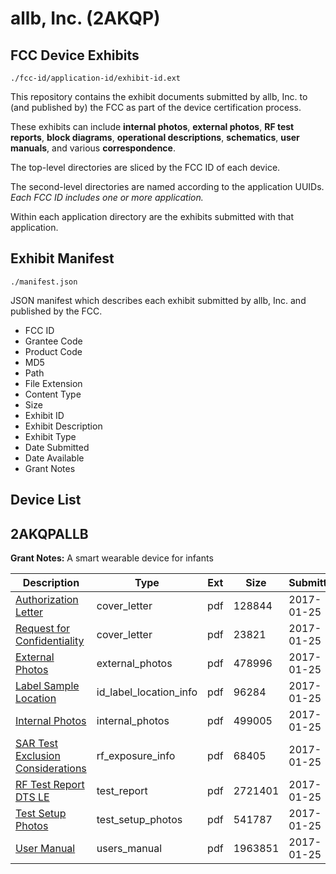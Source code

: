 # allb, Inc. (2AKQP)
## FCC Device Exhibits

```
./fcc-id/application-id/exhibit-id.ext
```

This repository contains the exhibit documents submitted by allb, Inc. to (and published by) the FCC as part of the device certification process.

These exhibits can include **internal photos**, **external photos**, **RF test reports**, **block diagrams**, **operational descriptions**, **schematics**, **user manuals**, and various **correspondence**.

The top-level directories are sliced by the FCC ID of each device.

The second-level directories are named according to the application UUIDs. *Each FCC ID includes one or more application.*

Within each application directory are the exhibits submitted with that application. 

## Exhibit Manifest

```
./manifest.json
```

JSON manifest which describes each exhibit submitted by allb, Inc. and published by the FCC.

- FCC ID
- Grantee Code
- Product Code
- MD5
- Path
- File Extension
- Content Type
- Size
- Exhibit ID
- Exhibit Description
- Exhibit Type
- Date Submitted
- Date Available
- Grant Notes

## Device List
## 2AKQPALLB
**Grant Notes:** A smart wearable device for infants

| Description | Type | Ext | Size | Submitted | Available |
| ----------- | ---- | --- | ---- | --------- | --------- |
| [ Authorization Letter](2AKQPALLB/9de0f7adb63ba5fd4ad68f11a988d27e/3270232.pdf) | cover_letter | pdf | 128844 | 2017-01-25 | 2017-01-25 |
| [Request for Confidentiality](2AKQPALLB/9de0f7adb63ba5fd4ad68f11a988d27e/3270233.pdf) | cover_letter | pdf | 23821 | 2017-01-25 | 2017-01-25 |
| [External Photos](2AKQPALLB/9de0f7adb63ba5fd4ad68f11a988d27e/3270228.pdf) | external_photos | pdf | 478996 | 2017-01-25 | 2017-07-24 |
| [Label Sample Location](2AKQPALLB/9de0f7adb63ba5fd4ad68f11a988d27e/3270234.pdf) | id_label_location_info | pdf | 96284 | 2017-01-25 | 2017-01-25 |
| [Internal Photos](2AKQPALLB/9de0f7adb63ba5fd4ad68f11a988d27e/3270229.pdf) | internal_photos | pdf | 499005 | 2017-01-25 | 2017-07-24 |
| [SAR Test Exclusion Considerations](2AKQPALLB/9de0f7adb63ba5fd4ad68f11a988d27e/3270272.pdf) | rf_exposure_info | pdf | 68405 | 2017-01-25 | 2017-01-25 |
| [RF Test Report DTS LE](2AKQPALLB/9de0f7adb63ba5fd4ad68f11a988d27e/3270271.pdf) | test_report | pdf | 2721401 | 2017-01-25 | 2017-01-25 |
| [Test Setup Photos](2AKQPALLB/9de0f7adb63ba5fd4ad68f11a988d27e/3270231.pdf) | test_setup_photos | pdf | 541787 | 2017-01-25 | 2017-07-24 |
| [User Manual](2AKQPALLB/9de0f7adb63ba5fd4ad68f11a988d27e/3270230.pdf) | users_manual | pdf | 1963851 | 2017-01-25 | 2017-07-24 |
